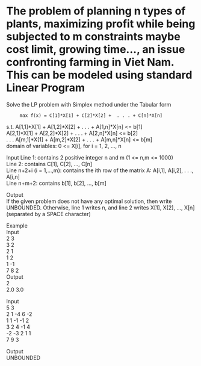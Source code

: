 # The problem of planning n types of plants, maximizing profit while being subjected to m constraints maybe cost limit, growing time..., an issue confronting farming in Viet Nam. This can be modeled using standard Linear Program 
Solve the LP problem with Simplex method under the Tabular form

         max f(x) = C[1]*X[1] + C[2]*X[2] +  . . . + C[n]*X[n]
s.t.
    A[1,1]*X[1] + A[1,2]*X[2] + . . . + A[1,n]*X[n]   <= b[1] <br />
    A[2,1]*X[1] + A[2,2]*X[2] + . . . + A[2,n]*X[n]   <= b[2] <br />
             . . .
    A[m,1]*X[1] + A[m,2]*X[2] + . . . + A[m,n]*X[n]   <= b[m] <br />
domain of variables:   0 <= X[i], for i = 1, 2, ..., n <br />

Input
Line 1: contains 2 positive integer n and m (1 <= n,m <= 1000) <br />
Line 2: contains C[1], C[2], ..., C[n] <br />
Line n+2+i (i = 1,...,m): contains the ith row of the matrix A: A[i,1], A[i,2], . . ., A[i,n] <br />
Line n+m+2: contains b[1], b[2], ..., b[m] <br />

Output <br />
If the given problem does not have any optimal solution, then write UNBOUNDED. Otherwise, line 1 writes n, and line 2 writes X[1], X[2], ..., X[n] (separated by a SPACE character) <br />

Example <br />
Input <br />
2 3 <br />
3 2 <br />
2 1 <br />
1 2 <br />
1 -1 <br />
7 8 2 <br />
Output <br />
2 <br />
2.0 3.0 <br />


Input <br />
5 3 <br />
2 1 -4 6 -2 <br />
1 1 -1 -1 2 <br />
3 2 4 -1 4 <br />
-2 -3 2 1 1 <br />
7 9 3 <br />

Output <br />
UNBOUNDED

